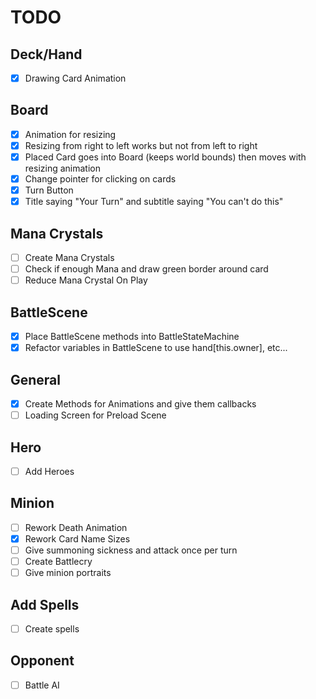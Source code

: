 # TODO

## Deck/Hand

- [x] Drawing Card Animation

## Board

- [x] Animation for resizing
- [x] Resizing from right to left works but not from left to right
- [x] Placed Card goes into Board (keeps world bounds) then moves with resizing animation
- [x] Change pointer for clicking on cards
- [x] Turn Button
- [x] Title saying "Your Turn" and subtitle saying "You can't do this"

## Mana Crystals

- [ ] Create Mana Crystals
- [ ] Check if enough Mana and draw green border around card
- [ ] Reduce Mana Crystal On Play

## BattleScene

- [x] Place BattleScene methods into BattleStateMachine
- [x] Refactor variables in BattleScene to use hand[this.owner], etc...

## General

- [x] Create Methods for Animations and give them callbacks
- [ ] Loading Screen for Preload Scene

## Hero

- [ ] Add Heroes

## Minion

- [ ] Rework Death Animation
- [x] Rework Card Name Sizes
- [ ] Give summoning sickness and attack once per turn
- [ ] Create Battlecry
- [ ] Give minion portraits

## Add Spells

- [ ] Create spells

## Opponent

- [ ] Battle AI
